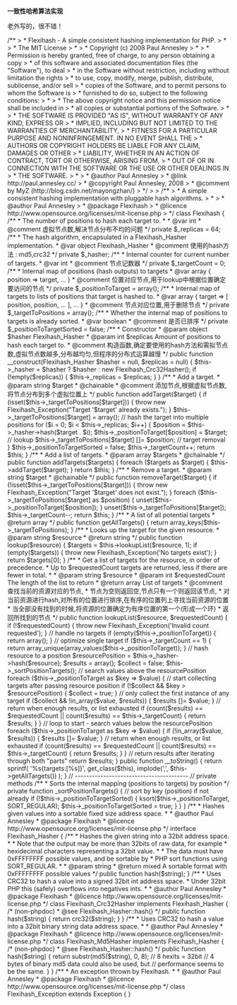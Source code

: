 **一致性哈希算法实现**

老外写的，很不错！

<?php

> /**
> * Flexihash - A simple consistent hashing implementation for PHP.
> *
> * The MIT License
> *
> * Copyright (c) 2008 Paul Annesley
> *
> * Permission is hereby granted, free of charge, to any person obtaining a copy
> * of this software and associated documentation files (the "Software"), to deal
> * in the Software without restriction, including without limitation the rights
> * to use, copy, modify, merge, publish, distribute, sublicense, and/or sell
> * copies of the Software, and to permit persons to whom the Software is
> * furnished to do so, subject to the following conditions:
> *
> * The above copyright notice and this permission notice shall be included in
> * all copies or substantial portions of the Software.
> *
> * THE SOFTWARE IS PROVIDED "AS IS", WITHOUT WARRANTY OF ANY KIND, EXPRESS OR
> * IMPLIED, INCLUDING BUT NOT LIMITED TO THE WARRANTIES OF MERCHANTABILITY,
> * FITNESS FOR A PARTICULAR PURPOSE AND NONINFRINGEMENT. IN NO EVENT SHALL THE
> * AUTHORS OR COPYRIGHT HOLDERS BE LIABLE FOR ANY CLAIM, DAMAGES OR OTHER
> * LIABILITY, WHETHER IN AN ACTION OF CONTRACT, TORT OR OTHERWISE, ARISING FROM,
> * OUT OF OR IN CONNECTION WITH THE SOFTWARE OR THE USE OR OTHER DEALINGS IN
> * THE SOFTWARE.
> *
> * @author Paul Annesley
> * @link http://paul.annesley.cc/
> * @copyright Paul Annesley, 2008
> * @comment by MyZ (http://blog.csdn.net/mayongzhan/)
> */
> 
> /**
> * A simple consistent hashing implementation with pluggable hash algorithms.
> *
> * @author Paul Annesley
> * @package Flexihash
> * @licence http://www.opensource.org/licenses/mit-license.php
> */

    class Flexihash {

    /**
    * The number of positions to hash each target to.
    *
    * @var int
    * @comment 虚拟节点数,解决节点分布不均的问题
    */
    private $_replicas = 64;

    /**
    * The hash algorithm, encapsulated in a Flexihash_Hasher implementation.
    * @var object Flexihash_Hasher
    * @comment 使用的hash方法 : md5,crc32
    */
    private $_hasher;

    /**
    * Internal counter for current number of targets.
    * @var int
    * @comment 节点记数器
    */
    private $_targetCount = 0;

    /**
    * Internal map of positions (hash outputs) to targets
    * @var array { position => target, ... }
    * @comment 位置对应节点,用于lookup中根据位置确定要访问的节点
    */
    private $_positionToTarget = array();

    /**
    * Internal map of targets to lists of positions that target is hashed to.
    * @var array { target => [ position, position, ... ], ... }
    * @comment 节点对应位置,用于删除节点
    */
    private $_targetToPositions = array();

    /**
    * Whether the internal map of positions to targets is already sorted.
    * @var boolean
    * @comment 是否已排序
    */
    private $_positionToTargetSorted = false;

    /**
    * Constructor
    * @param object $hasher Flexihash_Hasher
    * @param int $replicas Amount of positions to hash each target to.
    * @comment 构造函数,确定要使用的hash方法和需拟节点数,虚拟节点数越多,分布越均匀,但程序的分布式运算越慢
    */
    public function __construct(Flexihash_Hasher $hasher = null, $replicas = null) {
        $this->_hasher = $hasher ? $hasher : new Flexihash_Crc32Hasher();
        if (!empty($replicas)) {
            $this->_replicas = $replicas;
        }
    }

    /**
    * Add a target.
    * @param string $target
    * @chainable
    * @comment 添加节点,根据虚拟节点数,将节点分布到多个虚拟位置上
    */
    public function addTarget($target) {
        if (isset($this->_targetToPositions[$target])) {
            throw new Flexihash_Exception("Target '$target' already exists.");
        }

        $this->_targetToPositions[$target] = array();

        // hash the target into multiple positions
        for ($i = 0; $i < $this->_replicas; $i++) {
            $position = $this->_hasher->hash($target . $i);
            $this->_positionToTarget[$position] = $target; // lookup
            $this->_targetToPositions[$target] []= $position; // target removal
        }

        $this->_positionToTargetSorted = false;
        $this->_targetCount++;

        return $this;
    }

    /**
    * Add a list of targets.
    * @param array $targets
    * @chainable
    */
    public function addTargets($targets) {
        foreach ($targets as $target) {
            $this->addTarget($target);
        }

        return $this;
    }

    /**
    * Remove a target.
    * @param string $target
    * @chainable
    */
    public function removeTarget($target) {
        if (!isset($this->_targetToPositions[$target])) {
            throw new Flexihash_Exception("Target '$target' does not exist.");
        }

        foreach ($this->_targetToPositions[$target] as $position) {
            unset($this->_positionToTarget[$position]);
        }

        unset($this->_targetToPositions[$target]);

        $this->_targetCount--;

        return $this;
    }

    /**
    * A list of all potential targets
    * @return array
    */
    public function getAllTargets() {
        return array_keys($this->_targetToPositions);
    }

    /**
    * Looks up the target for the given resource.
    * @param string $resource
    * @return string
    */
    public function lookup($resource) {
        $targets = $this->lookupList($resource, 1);
        if (empty($targets)) {
            throw new Flexihash_Exception('No targets exist');
        }
        return $targets[0];
    }

    /**
    * Get a list of targets for the resource, in order of precedence.
    * Up to $requestedCount targets are returned, less if there are fewer in total.
    *
    * @param string $resource
    * @param int $requestedCount The length of the list to return
    * @return array List of targets
    * @comment 查找当前的资源对应的节点,
    *          节点为空则返回空,节点只有一个则返回该节点,
    *          对当前资源进行hash,对所有的位置进行排序,在有序的位置列上寻找当前资源的位置
    *          当全部没有找到的时候,将资源的位置确定为有序位置的第一个(形成一个环)
    *          返回所找到的节点
    */
    public function lookupList($resource, $requestedCount) {
        if (!$requestedCount) {
            throw new Flexihash_Exception('Invalid count requested');
        }

        // handle no targets
        if (empty($this->_positionToTarget)) {
            return array();
        }

        // optimize single target
        if ($this->_targetCount == 1) {
            return array_unique(array_values($this->_positionToTarget));
        }

        // hash resource to a position
        $resourcePosition = $this->_hasher->hash($resource);

        $results = array();
        $collect = false;

        $this->_sortPositionTargets();

        // search values above the resourcePosition
        foreach ($this->_positionToTarget as $key => $value) {
            // start collecting targets after passing resource position
            if (!$collect && $key > $resourcePosition) {
                $collect = true;
            }

            // only collect the first instance of any target
            if ($collect && !in_array($value, $results)) {
                $results []= $value;
            }

            // return when enough results, or list exhausted
            if (count($results) == $requestedCount || count($results) == $this->_targetCount) {
                return $results;
            }
        }

        // loop to start - search values below the resourcePosition
        foreach ($this->_positionToTarget as $key => $value) {
            if (!in_array($value, $results)) {
                $results []= $value;
            }

            // return when enough results, or list exhausted
            if (count($results) == $requestedCount || count($results) == $this->_targetCount) {
                return $results;
            }
        }

        // return results after iterating through both "parts"
        return $results;
    }

    public function __toString() {
        return sprintf(
            '%s{targets:[%s]}',
            get_class($this),
            implode(',', $this->getAllTargets())
        );
    }

    // ----------------------------------------
    // private methods

    /**
    * Sorts the internal mapping (positions to targets) by position
    */
    private function _sortPositionTargets() {
        // sort by key (position) if not already
        if (!$this->_positionToTargetSorted) {
            ksort($this->_positionToTarget, SORT_REGULAR);
            $this->_positionToTargetSorted = true;
        }
    }

    }

    /**
    * Hashes given values into a sortable fixed size address space.
    *
    * @author Paul Annesley
    * @package Flexihash
    * @licence http://www.opensource.org/licenses/mit-license.php
    */
    interface Flexihash_Hasher {
    
        /**
        * Hashes the given string into a 32bit address space.
        *
        * Note that the output may be more than 32bits of raw data, for example
        * hexidecimal characters representing a 32bit value.
        *
        * The data must have 0xFFFFFFFF possible values, and be sortable by
        * PHP sort functions using SORT_REGULAR.
        *
        * @param string
        * @return mixed A sortable format with 0xFFFFFFFF possible values
        */
        public function hash($string);
    
    }
    
    
    /**
    * Uses CRC32 to hash a value into a signed 32bit int address space.
    * Under 32bit PHP this (safely) overflows into negatives ints.
    *
    * @author Paul Annesley
    * @package Flexihash
    * @licence http://www.opensource.org/licenses/mit-license.php
    */
    class Flexihash_Crc32Hasher
        implements Flexihash_Hasher {
    
        /* (non-phpdoc)
        * @see Flexihash_Hasher::hash()
        */
        public function hash($string) {
            return crc32($string);
        }
    
    }
    
    
    /**
    * Uses CRC32 to hash a value into a 32bit binary string data address space.
    *
    * @author Paul Annesley
    * @package Flexihash
    * @licence http://www.opensource.org/licenses/mit-license.php
    */
    class Flexihash_Md5Hasher
        implements Flexihash_Hasher {
    
        /* (non-phpdoc)
        * @see Flexihash_Hasher::hash()
        */
        public function hash($string) {
            return substr(md5($string), 0, 8); // 8 hexits = 32bit
    
            // 4 bytes of binary md5 data could also be used, but
            // performance seems to be the same.
        }
    
    }
    
    
    /**
    * An exception thrown by Flexihash.
    *
    * @author Paul Annesley
    * @package Flexihash
    * @licence http://www.opensource.org/licenses/mit-license.php
    */
    class Flexihash_Exception extends Exception {
    }